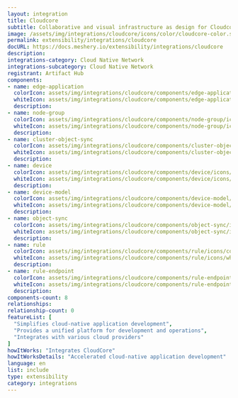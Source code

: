 ```yaml
---
layout: integration
title: Cloudcore
subtitle: Collaborative and visual infrastructure as design for Cloudcore
image: /assets/img/integrations/cloudcore/icons/color/cloudcore-color.svg
permalink: extensibility/integrations/cloudcore
docURL: https://docs.meshery.io/extensibility/integrations/cloudcore
description: 
integrations-category: Cloud Native Network
integrations-subcategory: Cloud Native Network
registrant: Artifact Hub
components: 
- name: edge-application
  colorIcon: assets/img/integrations/cloudcore/components/edge-application/icons/color/edge-application-color.svg
  whiteIcon: assets/img/integrations/cloudcore/components/edge-application/icons/white/edge-application-white.svg
  description: 
- name: node-group
  colorIcon: assets/img/integrations/cloudcore/components/node-group/icons/color/node-group-color.svg
  whiteIcon: assets/img/integrations/cloudcore/components/node-group/icons/white/node-group-white.svg
  description: 
- name: cluster-object-sync
  colorIcon: assets/img/integrations/cloudcore/components/cluster-object-sync/icons/color/cluster-object-sync-color.svg
  whiteIcon: assets/img/integrations/cloudcore/components/cluster-object-sync/icons/white/cluster-object-sync-white.svg
  description: 
- name: device
  colorIcon: assets/img/integrations/cloudcore/components/device/icons/color/device-color.svg
  whiteIcon: assets/img/integrations/cloudcore/components/device/icons/white/device-white.svg
  description: 
- name: device-model
  colorIcon: assets/img/integrations/cloudcore/components/device-model/icons/color/device-model-color.svg
  whiteIcon: assets/img/integrations/cloudcore/components/device-model/icons/white/device-model-white.svg
  description: 
- name: object-sync
  colorIcon: assets/img/integrations/cloudcore/components/object-sync/icons/color/object-sync-color.svg
  whiteIcon: assets/img/integrations/cloudcore/components/object-sync/icons/white/object-sync-white.svg
  description: 
- name: rule
  colorIcon: assets/img/integrations/cloudcore/components/rule/icons/color/rule-color.svg
  whiteIcon: assets/img/integrations/cloudcore/components/rule/icons/white/rule-white.svg
  description: 
- name: rule-endpoint
  colorIcon: assets/img/integrations/cloudcore/components/rule-endpoint/icons/color/rule-endpoint-color.svg
  whiteIcon: assets/img/integrations/cloudcore/components/rule-endpoint/icons/white/rule-endpoint-white.svg
  description: 
components-count: 8
relationships: 
relationship-count: 0
featureList: [
  "Simplifies cloud-native application development",
  "Provides a unified platform for development and operations",
  "Integrates with various cloud providers"
]
howItWorks: "Integrates CloudCore"
howItWorksDetails: "Accelerated cloud-native application development"
language: en
list: include
type: extensibility
category: integrations
---
```


